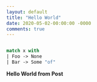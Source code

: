 ```yaml
---
layout: default
title: "Hello World"
date: 2020-05-02-00:00:00 -0000
comments: true
---
```

```fsharp 

match x with
| Foo -> None
| Bar -> Some "of"

```
**Hello World from Post**
